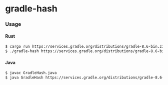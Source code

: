 # gradle-hash

### Usage

#### Rust
```bash
$ cargo run https://services.gradle.org/distributions/gradle-8.6-bin.zip
$ ./gradle-hash https://services.gradle.org/distributions/gradle-8.6-bin.zip
```

#### Java
```bash
$ javac GradleHash.java
$ java GradleHash https://services.gradle.org/distributions/gradle-8.6-bin.zip
```
